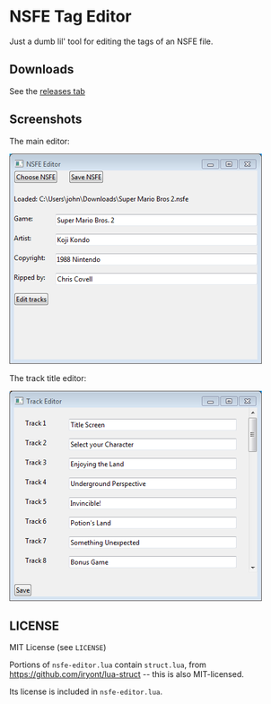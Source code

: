 # NSFE Tag Editor

Just a dumb lil' tool for editing the tags of an NSFE file.

## Downloads

See the [releases tab](https://github.com/jprjr/nsfe-editor/releases)

## Screenshots

The main editor:

![nsfe editor main window](ss/main.png)

The track title editor:

![nsfe track editor](ss/track-editor.png)

## LICENSE

MIT License (see `LICENSE`)

Portions of `nsfe-editor.lua` contain `struct.lua`,
from https://github.com/iryont/lua-struct -- this is also MIT-licensed.

Its license is included in `nsfe-editor.lua`.
